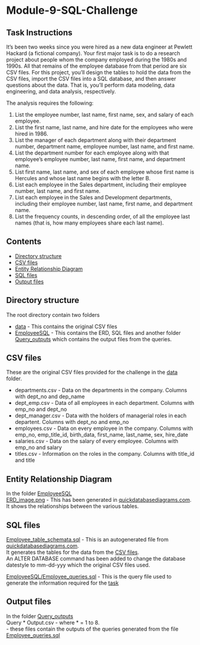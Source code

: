 # Module-9-SQL-Challenge

## Task Instructions  
It’s been two weeks since you were hired as a new data engineer at Pewlett Hackard (a fictional company). Your first major task is to do a research project about people whom the company employed during the 1980s and 1990s. All that remains of the employee database from that period are six CSV files.
For this project, you’ll design the tables to hold the data from the CSV files, import the CSV files into a SQL database, and then answer questions about the data. That is, you’ll perform data modeling, data engineering, and data analysis, respectively.

The analysis requires the following:
1.	List the employee number, last name, first name, sex, and salary of each employee.
2.	List the first name, last name, and hire date for the employees who were hired in 1986.
3.	List the manager of each department along with their department number, department name, employee number, last name, and first name.
4.	List the department number for each employee along with that employee’s employee number, last name, first name, and department name.
5.	List first name, last name, and sex of each employee whose first name is Hercules and whose last name begins with the letter B.
6.	List each employee in the Sales department, including their employee number, last name, and first name.
7.	List each employee in the Sales and Development departments, including their employee number, last name, first name, and department name.
8.	List the frequency counts, in descending order, of all the employee last names (that is, how many employees share each last name).


## Contents  
- [Directory structure](#Directory-structure)
- [CSV files](#CSV-files)
- [Entity Relationship Diagram](#Entity-Relationship-Diagram)
- [SQL files](#SQL-files)
- [Output files](#Output-files)

## Directory structure 
The root directory contain two folders  
- [data](/data) - This contains the original CSV files
- [EmployeeSQL](/EmployeeSQL/)  - This contains the ERD, SQL files and another folder [Query_outputs](/EmployeeSQL/Query_outputs/) which contains the output files from the queries.

## CSV files 
These are the original CSV files provided for the challenge in the [data](/data) folder.
- departments.csv  -  Data on the departments in the company. Columns with dept_no and dep_name
- dept_emp.csv - Data of all employees in each department. Columns with emp_no and dept_no
- dept_manager.csv - Data with the holders of managerial roles in each departent. Columns with dept_no and emp_no
- employees.csv - Data on every employee in the company. Columns with emp_no, emp_title_id, birth_data, first_name, last_name, sex, hire_date
- salaries.csv - Data on the salary of every employee. Columns with emp_no and salary
- titles.csv - Information on the roles in the company. Columns with title_id and title

## Entity Relationship Diagram
In the folder [EmployeeSQL](/EmployeeSQL/)  
[ERD_image.png](/EmployeeSQL/ERD_Image.png)  - This has been generated in [quickdatabasediagrams.com](https://app.quickdatabasediagrams.com/#/d/cFDCpS). It shows the relationships between the various tables.

## SQL files 
[Employee_table_schemata.sql](EmployeeSQL/Employee_table_schemata.sql) - This is an autogenerated file from [quickdatabasediagrams.com](https://app.quickdatabasediagrams.com/#/d/cFDCpS).    
                                 It generates the tables for the data from the [CSV files](/data).  
                                 An ALTER DATABASE command has been added to change the database datestyle to mm-dd-yyy which the original CSV files used.  

[EmployeeSQL/Employee_queries.sql](/EmployeeSQL/Employee_queries.sql) - This is the query file used to generate the information required for the [task](#Task-Instructions)

## Output files
In the folder [Query_outputs](EmployeeSQL/Query_outputs/)  
Query * Output.csv - where * = 1 to 8.    
      - these files contain the outputs of the queries generated from the file [Employee_queries.sql](/EmployeeSQL/Employee_queries.sql)
  
